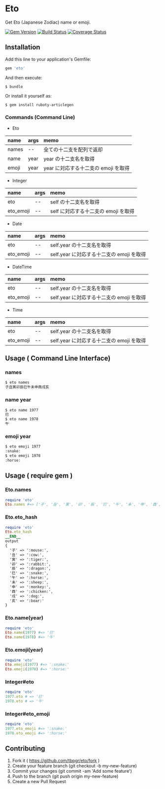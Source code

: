 # Eto

Get Eto (Japanese Zodiac) name or emoji.

[![Gem Version](https://badge.fury.io/rb/eto.svg)](http://badge.fury.io/rb/eto)
[![Build Status](https://travis-ci.org/tbpgr/eto.png?branch=master)](https://travis-ci.org/tbpgr/eto)
[![Coverage Status](https://coveralls.io/repos/tbpgr/eto/badge.png)](https://coveralls.io/r/tbpgr/eto)

## Installation

Add this line to your application's Gemfile:

~~~bash
gem 'eto'
~~~

And then execute:

~~~
$ bundle
~~~

Or install it yourself as:

~~~bash
$ gem install ruboty-articlegen
~~~

### Commands (Command Line)
* Eto

|name|args|memo|
|:--|:--|:--|
|names|--|全ての十二支を配列で返却|
|name|year|year の十二支名を取得|
|emoji|year|year に対応する十二支の emoji を取得|

* Integer

|name|args|memo|
|:--|:--|:--|
|eto|--|self の十二支名を取得|
|eto_emoji|--|self に対応する十二支の emoji を取得|

* Date

|name|args|memo|
|:--|:--|:--|
|eto|--|self.year の十二支名を取得|
|eto_emoji|--|self.year に対応する十二支の emoji を取得|

* DateTime

|name|args|memo|
|:--|:--|:--|
|eto|--|self.year の十二支名を取得|
|eto_emoji|--|self.year に対応する十二支の emoji を取得|

* Time

|name|args|memo|
|:--|:--|:--|
|eto|--|self.year の十二支名を取得|
|eto_emoji|--|self.year に対応する十二支の emoji を取得|

## Usage ( Command Line Interface)
### names
~~~bash
$ eto names
子丑寅卯辰巳午未申酉戌亥
~~~

### name year
~~~bash
$ eto name 1977
巳
$ eto name 1978
午
~~~

### emoji year
~~~bash
$ eto emoji 1977
:snake:
$ eto emoji 1978
:horse:
~~~

## Usage ( require gem )

### Eto.names
~~~ruby
require 'eto'
Eto.names #=> ['子', '丑', '寅', '卯', '辰', '巳', '午', '未', '申', '酉', '戌', '亥']
~~~

### Eto.eto_hash
~~~ruby
require 'eto'
Eto.eto_hash
__END__
output
{
  '子' => ':mouse:', 
  '丑' => ':cow:', 
  '寅' => ':tiger:', 
  '卯' => ':rabbit:', 
  '辰' => ':dragon:', 
  '巳' => ':snake:', 
  '午' => ':horse:', 
  '未' => ':sheep:', 
  '申' => ':monkey:', 
  '酉' => ':chicken:', 
  '戌' => ':dog:', 
  '亥' => ':boar:'
}
~~~

### Eto.name(year)
~~~ruby
require 'eto'
Eto.name(1977) #=> '巳'
Eto.name(1978) #=> '午'
~~~

### Eto.emoji(year)
~~~ruby
require 'eto'
Eto.emoji(1977) #=> ':snake:'
Eto.emoji(1978) #=> ':horse:'
~~~

### Integer#eto
~~~ruby
require 'eto'
1977.eto # => '巳'
1978.eto # => '午'
~~~

### Integer#eto_emoji
~~~ruby
require 'eto'
1977.eto_emoji #=> ':snake:'
1978.eto_emoji #=> ':horse:'
~~~

## Contributing

1. Fork it ( https://github.com/tbpgr/eto/fork )
1. Create your feature branch (git checkout -b my-new-feature)
1. Commit your changes (git commit -am 'Add some feature')
1. Push to the branch (git push origin my-new-feature)
1. Create a new Pull Request
